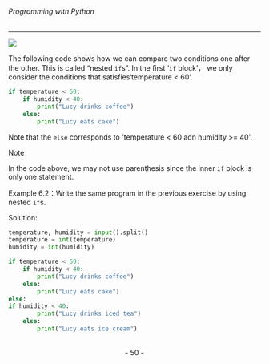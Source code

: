 ###### Programming with Python
---

![](http://legendary.cdn.play8.io/learnpython/img/day8/p1.png)

The following code shows how we can compare two conditions one after the
other. This is called “nested ``if``s”. In the first ‘``if`` block’， we only consider the conditions that satisfies‘temperature < 60’.

```python
if temperature < 60:
    if humidity < 40:
        print("Lucy drinks coffee")
    else:
        print("Lucy eats cake")
```

Note that the ``else`` corresponds to 'temperature < 60 adn humidity >= 40'.

> [!NOTE]
> In the code above, we may not use parenthesis since the inner ``if`` block is only one statement.

Example 6.2：Write the same program in the previous exercise by using nested ``if``s.

Solution:

```python
temperature, humidity = input().split()
temperature = int(temperature)
humidity = int(humidity)

if temperature < 60:
    if humidity < 40:
        print("Lucy drinks coffee")
    else:
        print("Lucy eats cake")
else:
if humidity < 40:
        print("Lucy drinks iced tea")
    else:
        print("Lucy eats ice cream")
```

<br>

<center> - 50 - </center>

